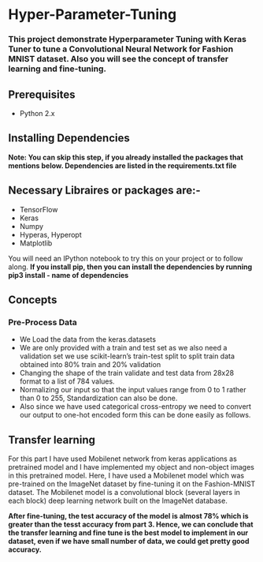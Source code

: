 # Hyper-Parameter-Tuning
### This project demonstrate Hyperparameter Tuning with Keras Tuner to tune a Convolutional Neural Network for Fashion MNIST dataset. Also you will see the concept of transfer learning and fine-tuning.
## Prerequisites
- Python 2.x

## Installing Dependencies
<b>Note: You can skip this step, if you already installed the packages that mentions below. Dependencies are listed in the requirements.txt file</b> 
## Necessary Libraires or packages are:-
- TensorFlow
- Keras
- Numpy
- Hyperas, Hyperopt
- Matplotlib

You will need an IPython notebook to try this on your project or to follow along.
<b> If you install pip, then you can install the dependencies by running pip3 install - name of dependencies</b>

## Concepts
### Pre-Process Data
 - We Load the data from the keras.datasets
 - We are only provided with a train and test set as we also need a validation set we use scikit-learn’s train-test split to split train data obtained into 80% train and 20% validation
 - Changing the shape of the train validate and test data from 28x28 format to a list of 784 values.
- Normalizing our input so that the input values range from 0 to 1 rather than 0 to 255, Standardization can also be done.
- Also since we have used categorical cross-entropy we need to convert our output to one-hot encoded form this can be done easily as follows.

## Transfer learning
For this part I have used Mobilenet network from keras applications as pretrained model and I have implemented my object and non-object images in this pretrained model.
Here, I have used a Mobilenet model which was pre-trained on the ImageNet dataset by fine-tuning it on the Fashion-MNIST dataset. The Mobilenet model is a convolutional block (several layers in each block) deep learning network built on the ImageNet database.

<b> After fine-tuning, the test accuracy of the model is almost 78% which is greater than the tesst accuracy from part 3. Hence, we can conclude that the transfer learning and fine tune is the best model to implement in our dataset, even if we have small number of data, we could get pretty good accuracy.</b>

